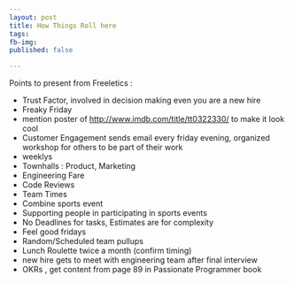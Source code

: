 ```yaml
---
layout: post  
title: How Things Roll here 
tags:   
fb-img: 
published: false

---
```

Points to present from Freeletics :

 - Trust Factor, involved in decision making even you are a new hire
 - Freaky Friday
  - mention poster of http://www.imdb.com/title/tt0322330/ to make it look cool
 - Customer Engagement sends email every friday evening, organized workshop for others to be part of their work
 - weeklys
 - Townhalls : Product, Marketing
 - Engineering Fare
 - Code Reviews
 - Team Times
 - Combine sports event
 - Supporting people in participating in sports events
 - No Deadlines for tasks, Estimates are for complexity
 - Feel good fridays
 - Random/Scheduled team pullups
 - Lunch Roulette twice a month (confirm timing)
 - new hire gets to meet with engineering team after final interview
 - OKRs , get content from page 89 in Passionate Programmer book
